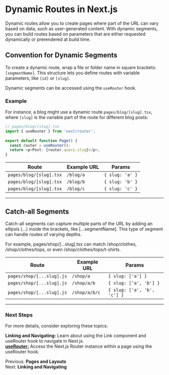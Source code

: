 # Dynamic Routes in Next.js

Dynamic routes allow you to create pages where part of the URL can vary based on data, such as user-generated content. With dynamic segments, you can build routes based on parameters that are either requested dynamically or prerendered at build time.

## Convention for Dynamic Segments

To create a dynamic route, wrap a file or folder name in square brackets: `[segmentName]`. This structure lets you define routes with variable parameters, like `[id]` or `[slug]`.

Dynamic segments can be accessed using the `useRouter` hook.

### Example

For instance, a blog might use a dynamic route `pages/blog/[slug].tsx`, where `[slug]` is the variable part of the route for different blog posts:

```typescript
// pages/blog/[slug].tsx
import { useRouter } from 'next/router';
 
export default function Page() {
  const router = useRouter();
  return <p>Post: {router.query.slug}</p>;
}
```
| Route                    | Example URL | Params           |
|--------------------------|-------------|------------------|
| `pages/blog/[slug].tsx`  | `/blog/a`   | `{ slug: 'a' }` |
| `pages/blog/[slug].tsx`  | `/blog/b`   | `{ slug: 'b' }` |
| `pages/blog/[slug].tsx`  | `/blog/c`   | `{ slug: 'c' }` |

----

## Catch-all Segments
Catch-all segments can capture multiple parts of the URL by adding an ellipsis (...) inside the brackets, like [...segmentName]. This type of segment can handle routes of varying depths.

For example, pages/shop/[...slug].tsx can match /shop/clothes, /shop/clothes/tops, or even /shop/clothes/tops/t-shirts.

| Route                     | Example URL   | Params                  |
|---------------------------|---------------|-------------------------|
| `pages/shop/[...slug].js` | `/shop/a`     | `{ slug: ['a'] }`       |
| `pages/shop/[...slug].js` | `/shop/a/b`   | `{ slug: ['a', 'b'] }`  |
| `pages/shop/[...slug].js` | `/shop/a/b/c` | `{ slug: ['a', 'b', 'c'] }` |

----

### Next Steps
For more details, consider exploring these topics:

**Linking and Navigating:** Learn about using the Link component and useRouter hook to navigate in Next.js. <br>
**[useRouter:](useRouter.md)** Access the Next.js Router instance within a page using the useRouter hook.

Previous: **Pages and Layouts** <br>
Next: **Linking and Navigating**
